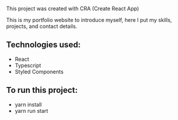  
This project was created with CRA (Create React App)

This is my portfolio website to introduce myself, here I put my skills, projects, and contact details.

## Technologies used:
- React
- Typescript
- Styled Components
 
## To run this project:
- yarn install
- yarn run start
